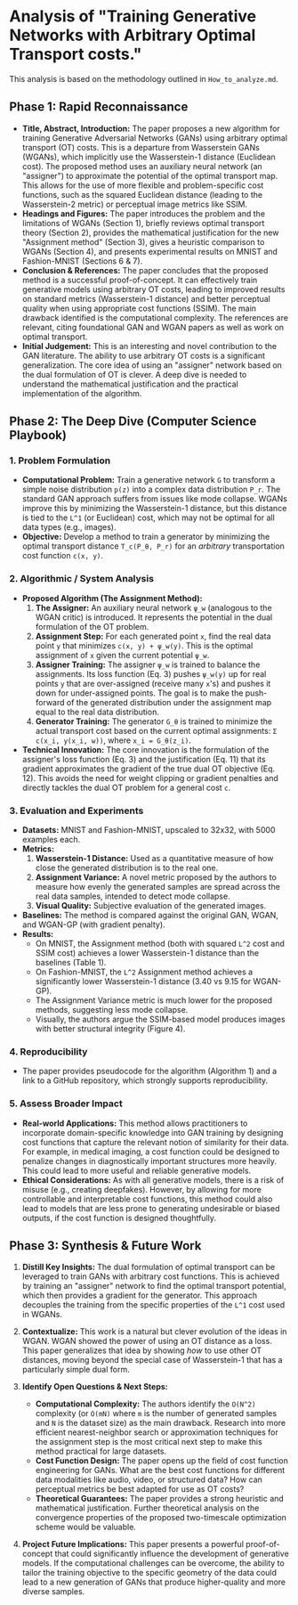 # Analysis of "Training Generative Networks with Arbitrary Optimal Transport costs."

This analysis is based on the methodology outlined in `How_to_analyze.md`.

## Phase 1: Rapid Reconnaissance

*   **Title, Abstract, Introduction:** The paper proposes a new algorithm for training Generative Adversarial Networks (GANs) using arbitrary optimal transport (OT) costs. This is a departure from Wasserstein GANs (WGANs), which implicitly use the Wasserstein-1 distance (Euclidean cost). The proposed method uses an auxiliary neural network (an "assigner") to approximate the potential of the optimal transport map. This allows for the use of more flexible and problem-specific cost functions, such as the squared Euclidean distance (leading to the Wasserstein-2 metric) or perceptual image metrics like SSIM.
*   **Headings and Figures:** The paper introduces the problem and the limitations of WGANs (Section 1), briefly reviews optimal transport theory (Section 2), provides the mathematical justification for the new "Assignment method" (Section 3), gives a heuristic comparison to WGANs (Section 4), and presents experimental results on MNIST and Fashion-MNIST (Sections 6 & 7).
*   **Conclusion & References:** The paper concludes that the proposed method is a successful proof-of-concept. It can effectively train generative models using arbitrary OT costs, leading to improved results on standard metrics (Wasserstein-1 distance) and better perceptual quality when using appropriate cost functions (SSIM). The main drawback identified is the computational complexity. The references are relevant, citing foundational GAN and WGAN papers as well as work on optimal transport.
*   **Initial Judgement:** This is an interesting and novel contribution to the GAN literature. The ability to use arbitrary OT costs is a significant generalization. The core idea of using an "assigner" network based on the dual formulation of OT is clever. A deep dive is needed to understand the mathematical justification and the practical implementation of the algorithm.

## Phase 2: The Deep Dive (Computer Science Playbook)

### 1. Problem Formulation
*   **Computational Problem:** Train a generative network `G` to transform a simple noise distribution `p(z)` into a complex data distribution `P_r`. The standard GAN approach suffers from issues like mode collapse. WGANs improve this by minimizing the Wasserstein-1 distance, but this distance is tied to the `L^1` (or Euclidean) cost, which may not be optimal for all data types (e.g., images).
*   **Objective:** Develop a method to train a generator by minimizing the optimal transport distance `T_c(P_θ, P_r)` for an *arbitrary* transportation cost function `c(x, y)`.

### 2. Algorithmic / System Analysis
*   **Proposed Algorithm (The Assignment Method):**
    1.  **The Assigner:** An auxiliary neural network `ψ_w` (analogous to the WGAN critic) is introduced. It represents the potential in the dual formulation of the OT problem.
    2.  **Assignment Step:** For each generated point `x`, find the real data point `y` that minimizes `c(x, y) + ψ_w(y)`. This is the optimal assignment of `x` given the current potential `ψ_w`.
    3.  **Assigner Training:** The assigner `ψ_w` is trained to balance the assignments. Its loss function (Eq. 3) pushes `ψ_w(y)` up for real points `y` that are over-assigned (receive many `x`'s) and pushes it down for under-assigned points. The goal is to make the push-forward of the generated distribution under the assignment map equal to the real data distribution.
    4.  **Generator Training:** The generator `G_θ` is trained to minimize the actual transport cost based on the current optimal assignments: `Σ c(x_i, y(x_i, w))`, where `x_i = G_θ(z_i)`.
*   **Technical Innovation:** The core innovation is the formulation of the assigner's loss function (Eq. 3) and the justification (Eq. 11) that its gradient approximates the gradient of the true dual OT objective (Eq. 12). This avoids the need for weight clipping or gradient penalties and directly tackles the dual OT problem for a general cost `c`.

### 3. Evaluation and Experiments
*   **Datasets:** MNIST and Fashion-MNIST, upscaled to 32x32, with 5000 examples each.
*   **Metrics:**
    1.  **Wasserstein-1 Distance:** Used as a quantitative measure of how close the generated distribution is to the real one.
    2.  **Assignment Variance:** A novel metric proposed by the authors to measure how evenly the generated samples are spread across the real data samples, intended to detect mode collapse.
    3.  **Visual Quality:** Subjective evaluation of the generated images.
*   **Baselines:** The method is compared against the original GAN, WGAN, and WGAN-GP (with gradient penalty).
*   **Results:**
    *   On MNIST, the Assignment method (both with squared `L^2` cost and SSIM cost) achieves a lower Wasserstein-1 distance than the baselines (Table 1).
    *   On Fashion-MNIST, the `L^2` Assignment method achieves a significantly lower Wasserstein-1 distance (3.40 vs 9.15 for WGAN-GP).
    *   The Assignment Variance metric is much lower for the proposed methods, suggesting less mode collapse.
    *   Visually, the authors argue the SSIM-based model produces images with better structural integrity (Figure 4).

### 4. Reproducibility
*   The paper provides pseudocode for the algorithm (Algorithm 1) and a link to a GitHub repository, which strongly supports reproducibility.

### 5. Assess Broader Impact
*   **Real-world Applications:** This method allows practitioners to incorporate domain-specific knowledge into GAN training by designing cost functions that capture the relevant notion of similarity for their data. For example, in medical imaging, a cost function could be designed to penalize changes in diagnostically important structures more heavily. This could lead to more useful and reliable generative models.
*   **Ethical Considerations:** As with all generative models, there is a risk of misuse (e.g., creating deepfakes). However, by allowing for more controllable and interpretable cost functions, this method could also lead to models that are less prone to generating undesirable or biased outputs, if the cost function is designed thoughtfully.

## Phase 3: Synthesis & Future Work

1.  **Distill Key Insights:** The dual formulation of optimal transport can be leveraged to train GANs with arbitrary cost functions. This is achieved by training an "assigner" network to find the optimal transport potential, which then provides a gradient for the generator. This approach decouples the training from the specific properties of the `L^1` cost used in WGANs.

2.  **Contextualize:** This work is a natural but clever evolution of the ideas in WGAN. WGAN showed the power of using an OT distance as a loss. This paper generalizes that idea by showing *how* to use other OT distances, moving beyond the special case of Wasserstein-1 that has a particularly simple dual form.

3.  **Identify Open Questions & Next Steps:**
    *   **Computational Complexity:** The authors identify the `O(N^2)` complexity (or `O(mN)` where `m` is the number of generated samples and `N` is the dataset size) as the main drawback. Research into more efficient nearest-neighbor search or approximation techniques for the assignment step is the most critical next step to make this method practical for large datasets.
    *   **Cost Function Design:** The paper opens up the field of cost function engineering for GANs. What are the best cost functions for different data modalities like audio, video, or structured data? How can perceptual metrics be best adapted for use as OT costs?
    *   **Theoretical Guarantees:** The paper provides a strong heuristic and mathematical justification. Further theoretical analysis on the convergence properties of the proposed two-timescale optimization scheme would be valuable.

4.  **Project Future Implications:** This paper presents a powerful proof-of-concept that could significantly influence the development of generative models. If the computational challenges can be overcome, the ability to tailor the training objective to the specific geometry of the data could lead to a new generation of GANs that produce higher-quality and more diverse samples.

